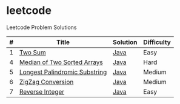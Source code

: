 # leetcode

Leetcode Problem Solutions

| #   | Title                                                                                        | Solution                                                     | Difficulty |
| --- | -------------------------------------------------------------------------------------------- | ------------------------------------------------------------ | ---------- |
| 1   | [Two Sum](https://leetcode.com/problems/two-sum)                                             | [Java](./java/001_2Sum/Solution.java)                        | Easy       |
| 4   | [Median of Two Sorted Arrays](https://leetcode.com/problems/median-of-two-sorted-arrays)     | [Java](./java/004_MedianOfTwoSortedArrays/Solution.java)     | Hard       |
| 5   | [Longest Palindromic Substring](https://leetcode.com/problems/longest-palindromic-substring) | [Java](./java/005_LongestPalindromicSubstring/Solution.java) | Medium     |
| 6   | [ZigZag Conversion](https://leetcode.com/problems/zigzag-conversion)                         | [Java](./java/006_ZigZagConversion/Solution.java)            | Medium     |
| 7   | [Reverse Integer](https://leetcode.com/problems/reverse-integer)                             | [Java](./java/007_ReverseInteger/Solution.java)              | Easy       |
